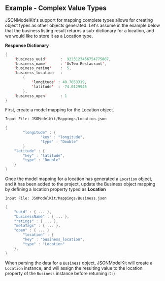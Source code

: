 ## Example - Complex Value Types
JSONModelKit's support for mapping complete types allows for creating object types as other objects generated. Let's assume in the example below that the business listing result returns a sub-dictionary for a location, and we would like to store it as a Location type.

**Response Dictionary**

```swift
{
	'business_uuid'  	 :  9223123456754775807,
	'business_name'  	 : 'UsTwo Restaurant',
	'business_rating' 	 :  5,
	'business_location   :
		{
			'longitude' : 40.7053319,
			'latitude'  : -74.0129945
		},					
	'business_open'    	 : 1
}
```

First, create a model mapping for the Location object.

```swift
Input File: JSOModelKit/Mappings/Location.json

{
		"longitude" : {
				"key" : "longitude",
				"type" : "Double"
		}
    "latitude" : {
        "key" : "latitude",
        "type" : "Double"
    }
}
```

Once the model mapping for a location has generated a `Location` object, and it has been added to the project, update the Business object mapping by defining a location property typed as **Location**

```swift
Input File: JSOModelKit/Mappings/Business.json

{
    "uuid" : { ... },
    "businessName" : { ... },
    "ratings" : { ... },
    "metaTags" : { ... },
    "open" : { ... }
		"location" : {
        "key" : "business_location",
        "type" : "Location"
    },
}
```


When parsing the data for a `Business` object, JSONModelKit will create a `Location` instance, and will assign the resulting value to the location property of the `Business` instance before returning it :)
